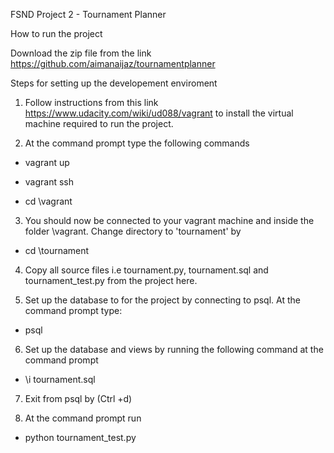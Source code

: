 FSND Project 2 - Tournament Planner

How to run the project

Download the zip file from the link https://github.com/aimanaijaz/tournamentplanner

Steps for setting up the developement enviroment 

1. Follow instructions from this link https://www.udacity.com/wiki/ud088/vagrant to install the virtual machine required to run the project. 

2. At the command prompt type the following commands

- vagrant up

- vagrant ssh

- cd \vagrant

3. You should now be connected to your vagrant machine and inside the folder \vagrant. Change directory to 'tournament' by

- cd \tournament

4. Copy all source files i.e tournament.py, tournament.sql and tournament_test.py from the project here. 

5. Set up the database to for the project by connecting to psql. At the command prompt type:

- psql

6. Set up the database and views by running the following command at the command prompt 

- \i tournament.sql

7. Exit from psql by (Ctrl +d)

8. At the command prompt run

- python tournament_test.py
